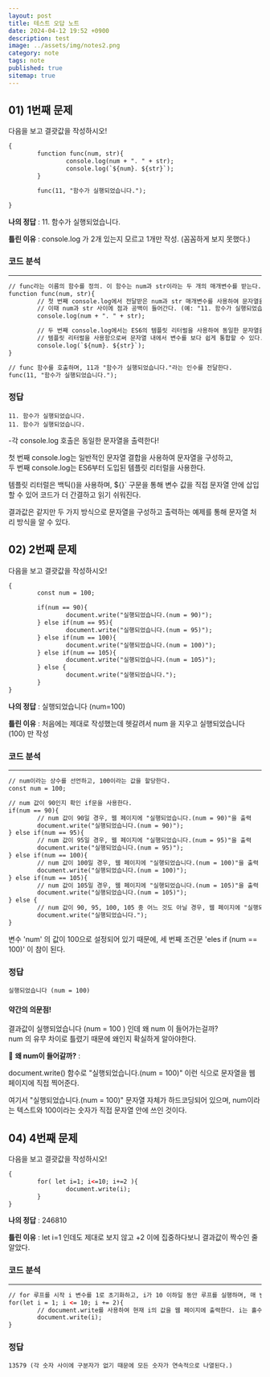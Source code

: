 ```yaml
---
layout: post
title: 테스트 오답 노트
date: 2024-04-12 19:52 +0900
description: test
image: ../assets/img/notes2.png
category: note
tags: note
published: true
sitemap: true
---
```


## 01) 1번째 문제

다음을 보고 결괏값을 작성하시오!

```html
{
        function func(num, str){
                console.log(num + ". " + str);    
                console.log(`${num}. ${str}`);      
        }

        func(11, "함수가 실행되었습니다.");

}
```

**나의 정답** : 11. 함수가 실행되었습니다.    

**틀린 이유** : console.log 가 2개 있는지 모르고 1개만 작성. (꼼꼼하게 보지 못했다.)

### 코드 분석
---

```html
// func라는 이름의 함수를 정의. 이 함수는 num과 str이라는 두 개의 매개변수를 받는다.
function func(num, str){
        // 첫 번째 console.log에서 전달받은 num과 str 매개변수를 사용하여 문자열을 생성하고 콘솔에 출력.
        // 이때 num과 str 사이에 점과 공백이 들어간다. (예: "11. 함수가 실행되었습니다.").
        console.log(num + ". " + str);

        // 두 번째 console.log에서는 ES6의 템플릿 리터럴을 사용하여 동일한 문자열을 생성하고 콘솔에 출력.
        // 템플릿 리터럴을 사용함으로써 문자열 내에서 변수를 보다 쉽게 통합할 수 있다.
        console.log(`${num}. ${str}`);
}

// func 함수를 호출하며, 11과 "함수가 실행되었습니다."라는 인수를 전달한다.
func(11, "함수가 실행되었습니다.");
```

### 정답

```
11. 함수가 실행되었습니다.
11. 함수가 실행되었습니다.
```

-각 console.log 호출은 동일한 문자열을 출력한다!   

첫 번째 console.log는 일반적인 문자열 결합을 사용하여 문자열을 구성하고,   
두 번째 console.log는 ES6부터 도입된 템플릿 리터럴을 사용한다.  

템플릿 리터럴은 백틱()을 사용하며, ${}` 구문을 통해 변수 값을 직접 문자열 안에 삽입할 수 있어 코드가 더 간결하고 읽기 쉬워진다.   

결과값은 같지만 두 가지 방식으로 문자열을 구성하고 출력하는 예제를 통해 문자열 처리 방식을 알 수 있다.


## 02) 2번째 문제

다음을 보고 결괏값을 작성하시오!

```html
{
        const num = 100;

        if(num == 90){
                document.write("실행되었습니다.(num = 90)");
        } else if(num == 95){
                document.write("실행되었습니다.(num = 95)");
        } else if(num == 100){
                document.write("실행되었습니다.(num = 100)");
        } else if(num == 105){
                document.write("실행되었습니다.(num = 105)");
        } else {
                document.write("실행되었습니다.");
        }
}
```

**나의 정답** : 실행되었습니다 (num=100)  

**틀린 이유** : 처음에는 제대로 작성했는데 헷갈려서 num 을 지우고 실행되었습니다 (100) 만 작성

### 코드 분석
---

```html
// num이라는 상수를 선언하고, 100이라는 값을 할당한다.
const num = 100;

// num 값이 90인지 확인 if문을 사용한다.
if(num == 90){
        // num 값이 90일 경우, 웹 페이지에 "실행되었습니다.(num = 90)"을 출력
        document.write("실행되었습니다.(num = 90)");
} else if(num == 95){
        // num 값이 95일 경우, 웹 페이지에 "실행되었습니다.(num = 95)"을 출력
        document.write("실행되었습니다.(num = 95)");
} else if(num == 100){
        // num 값이 100일 경우, 웹 페이지에 "실행되었습니다.(num = 100)"을 출력
        document.write("실행되었습니다.(num = 100)");
} else if(num == 105){
        // num 값이 105일 경우, 웹 페이지에 "실행되었습니다.(num = 105)"을 출력
        document.write("실행되었습니다.(num = 105)");
} else {
        // num 값이 90, 95, 100, 105 중 어느 것도 아닐 경우, 웹 페이지에 "실행되었습니다."을 출력
        document.write("실행되었습니다.");
}
```

변수 'num' 의 값이 100으로 설정되어 있기 때문에, 세 번째 조건문 'eles if (num == 100)' 이 참이 된다.

### 정답

```
실행되었습니다 (num = 100)
```

#### 약간의 의문점!

결과값이 실행되었습니다 (num = 100 ) 인데 왜 num 이 들어가는걸까?    
num 의 유무 차이로 틀렸기 때문에 왜인지 확실하게 알아야한다.

💬 **왜 num이 들어갈까?** : 

document.write() 함수로 "실행되었습니다.(num = 100)" 이런 식으로 문자열을 웹 페이지에 직접 찍어준다.

여기서 "실행되었습니다.(num = 100)" 문자열 자체가 하드코딩되어 있으며, num이라는 텍스트와 100이라는 숫자가 직접 문자열 안에 쓰인 것이다.

## 04) 4번째 문제

다음을 보고 결괏값을 작성하시오!

```html
{
        for( let i=1; i<=10; i+=2 ){
                document.write(i);
        }
} 
```

**나의 정답** :  246810

**틀린 이유** : let i=1 인데도 제대로 보지 않고 +2 이에 집중하다보니 결과값이 짝수인 줄 알았다.

### 코드 분석
---

```html
// for 루프를 시작 i 변수를 1로 초기화하고, i가 10 이하일 동안 루프를 실행하며, 매 반복마다 i를 2씩 증가시킨다.
for(let i = 1; i <= 10; i += 2){
        // document.write를 사용하여 현재 i의 값을 웹 페이지에 출력한다. i는 홀수만 취급합니다.
        document.write(i);
}
```


### 정답

```
13579 (각 숫자 사이에 구분자가 없기 때문에 모든 숫자가 연속적으로 나열된다.)
```


<!-- ## 03) 3번째 문제

다음을 보고 결괏값을 작성하시오!

```h

```

**나의 정답** :  

**틀린 이유** : 

### 코드 분석
---

```h


```



### 정답

```

```

#### 약간의 의문점!



💬 **왜?** : 

## 03) 3번째 문제

다음을 보고 결괏값을 작성하시오!

```h

```

**나의 정답** :  

**틀린 이유** : 

### 코드 분석
---

```h


```



### 정답

```

```

#### 약간의 의문점!



💬 **왜?** : 

## 03) 3번째 문제

다음을 보고 결괏값을 작성하시오!

```h

```

**나의 정답** :  

**틀린 이유** : 

### 코드 분석
---

```h


```



### 정답

```

```

#### 약간의 의문점!



💬 **왜?** : 

## 03) 3번째 문제

다음을 보고 결괏값을 작성하시오!

```h

```

**나의 정답** :  

**틀린 이유** : 

### 코드 분석
---

```h


```



### 정답

```

```

#### 약간의 의문점!



💬 **왜?** : 

## 03) 3번째 문제

다음을 보고 결괏값을 작성하시오!

```h

```

**나의 정답** :  

**틀린 이유** : 

### 코드 분석
---

```h


```



### 정답

```

```

#### 약간의 의문점!



💬 **왜?** : 
 -->
